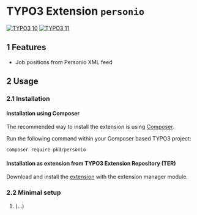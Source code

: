 # TYPO3 Extension `personio`

[![TYPO3 10](https://img.shields.io/badge/TYPO3-10-orange.svg)](https://get.typo3.org/version/10)
[![TYPO3 11](https://img.shields.io/badge/TYPO3-11-orange.svg)](https://get.typo3.org/version/11)

## 1 Features

* Job positions from Personio XML feed

## 2 Usage

### 2.1 Installation

#### Installation using Composer

The recommended way to install the extension is using [Composer][1].

Run the following command within your Composer based TYPO3 project:

```
composer require pkd/personio
```

#### Installation as extension from TYPO3 Extension Repository (TER)

Download and install the [extension][2] with the extension manager module.

### 2.2 Minimal setup
1) (...)

[1]: https://getcomposer.org/
[2]: https://extensions.typo3.org/extension/personio
